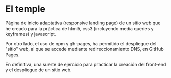 # El temple

Página de inicio adaptativa (responsive landing page) de un sitio web que he creado para la práctica de html5, css3 (incluyendo media queries y keyframes) y javascript.

Por otro lado, el uso de npm y gh-pages, ha permitido el despliegue del "sitio" web, al que se accede mediante redireccionamiento DNS, en GitHub Pages.

En definitiva, una suerte de ejercicio para practicar la creación del front-end y el despliegue de un sitio web.
